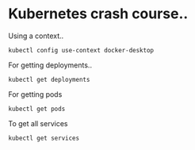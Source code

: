 # Kubernetes crash course..

Using a context..

`kubectl config use-context docker-desktop`

For getting deployments..

`kubectl get deployments`

For getting pods

`kubectl get pods`

To get all services

`kubectl get services`

